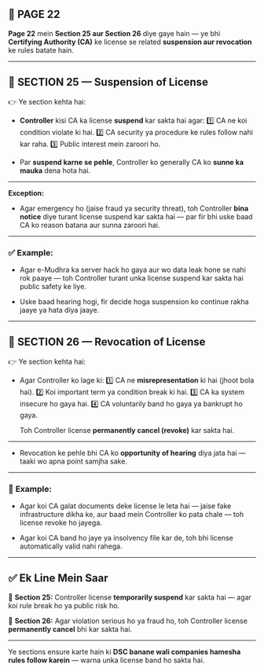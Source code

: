 ## 📄 **PAGE 22**

**Page 22** mein **Section 25 aur Section 26** diye gaye hain — ye bhi **Certifying Authority (CA)** ke license se related **suspension aur revocation** ke rules batate hain.

---

## 🔹 **SECTION 25 — Suspension of License**

👉 Ye section kehta hai:

* **Controller** kisi CA ka license **suspend** kar sakta hai agar:
  1️⃣ CA ne koi condition violate ki hai.
  2️⃣ CA security ya procedure ke rules follow nahi kar raha.
  3️⃣ Public interest mein zaroori ho.

* Par **suspend karne se pehle**, Controller ko generally CA ko **sunne ka mauka** dena hota hai.

---

**Exception:**

* Agar emergency ho (jaise fraud ya security threat), toh Controller **bina notice** diye turant license suspend kar sakta hai — par fir bhi uske baad CA ko reason batana aur sunna zaroori hai.

---

### ✅ **Example:**

* Agar e-Mudhra ka server hack ho gaya aur wo data leak hone se nahi rok paaye — toh Controller turant unka license suspend kar sakta hai public safety ke liye.

* Uske baad hearing hogi, fir decide hoga suspension ko continue rakha jaaye ya hata diya jaaye.

---

## 🔹 **SECTION 26 — Revocation of License**

👉 Ye section kehta hai:

* Agar Controller ko lage ki:
  1️⃣ CA ne **misrepresentation** ki hai (jhoot bola hai).
  2️⃣ Koi important term ya condition break ki hai.
  3️⃣ CA ka system insecure ho gaya hai.
  4️⃣ CA voluntarily band ho gaya ya bankrupt ho gaya.

  Toh Controller license **permanently cancel (revoke)** kar sakta hai.

---

* Revocation ke pehle bhi CA ko **opportunity of hearing** diya jata hai — taaki wo apna point samjha sake.

---

### 🧩 **Example:**

* Agar koi CA galat documents deke license le leta hai — jaise fake infrastructure dikha ke,
  aur baad mein Controller ko pata chale — toh license revoke ho jayega.

* Agar koi CA band ho jaye ya insolvency file kar de, toh bhi license automatically valid nahi rahega.

---

## ✅ **Ek Line Mein Saar**

📌 **Section 25:** Controller license **temporarily suspend** kar sakta hai — agar koi rule break ho ya public risk ho.

📌 **Section 26:** Agar violation serious ho ya fraud ho, toh Controller license **permanently cancel** bhi kar sakta hai.

---

Ye sections ensure karte hain ki **DSC banane wali companies hamesha rules follow karein** — warna unka license band ho sakta hai.
